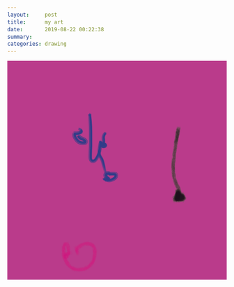 ```yaml
---
layout:     post
title:      my art
date:       2019-08-22 00:22:38
summary:    
categories: drawing
---
```

![my art](/images/diary/my-art.png ".")
